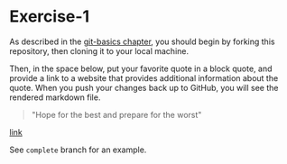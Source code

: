 # Exercise-1

As described in the [git-basics
chapter](https://info201.github.io/git-basics.html), you should begin
by forking this repository, then cloning it to your local machine.

Then, in the space below, put your favorite quote in a block quote,
and provide a link to a website that provides additional information
about the quote. When you push your changes back up to GitHub, you
will see the rendered markdown file.
>"Hope for the best and prepare for the worst"

[link](https://www.bookbrowse.com/expressions/detail/index.cfm/expression_number/479/hope-for-the-best-and-prepare-for-the-worst)

See `complete` branch for an example.

